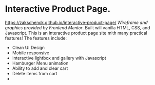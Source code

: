 # Interactive Product Page.
https://zakschenck.github.io/interactive-product-page/
*Wireframe and graphics provided by Frontend Mentor*.
Built will vanilla HTML, CSS, and Javascript. This is an interactive product page site mith many practical features!
The features include:
- Clean UI Design
- Mobile responsive
- Interactive lightbox and gallery with Javascript
- Hamburger Menu animation
- Ability to add and clear cart
- Delete items from cart
-
 
